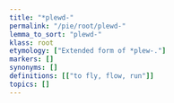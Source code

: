 ```yaml
---
title: "*plewd-"
permalink: "/pie/root/plewd-"
lemma_to_sort: "plewd-"
klass: root
etymology: ["Extended form of *plew-."]
markers: []
synonyms: []
definitions: [["to fly, flow, run"]]
topics: []
---
```

